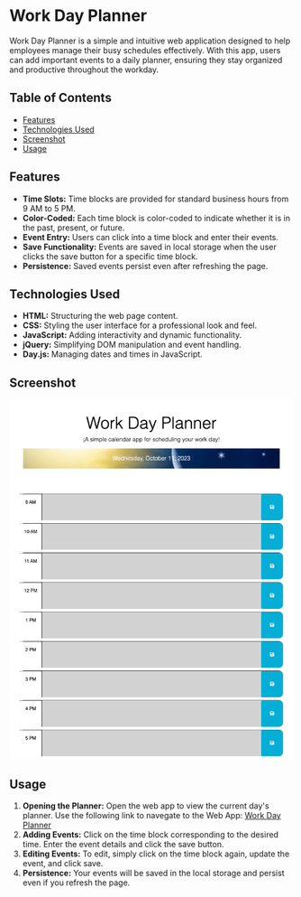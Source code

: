 # Work Day Planner

Work Day Planner is a simple and intuitive web application designed to help employees manage their busy schedules effectively. With this app, users can add important events to a daily planner, ensuring they stay organized and productive throughout the workday.

## Table of Contents

- [Features](#features)
- [Technologies Used](#technologies-used)
- [Screenshot](#Screenshot)
- [Usage](#usage)



## Features

- **Time Slots:** Time blocks are provided for standard business hours from 9 AM to 5 PM.
- **Color-Coded:** Each time block is color-coded to indicate whether it is in the past, present, or future.
- **Event Entry:** Users can click into a time block and enter their events.
- **Save Functionality:** Events are saved in local storage when the user clicks the save button for a specific time block.
- **Persistence:** Saved events persist even after refreshing the page.

## Technologies Used

- **HTML:** Structuring the web page content.
- **CSS:** Styling the user interface for a professional look and feel.
- **JavaScript:** Adding interactivity and dynamic functionality.
- **jQuery:** Simplifying DOM manipulation and event handling.
- **Day.js:** Managing dates and times in JavaScript.

## Screenshot

![Work Day Planner](/img/webApp:img.png)


## Usage

1. **Opening the Planner:** Open the web app to view the current day's planner. Use the following link to navegate to the Web App: [Work Day Planner](https://davidj92.github.io/WorkDay-Planner/) 
2. **Adding Events:** Click on the time block corresponding to the desired time. Enter the event details and click the save button.
3. **Editing Events:** To edit, simply click on the time block again, update the event, and click save.
4. **Persistence:** Your events will be saved in the local storage and persist even if you refresh the page.




